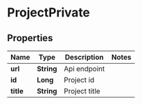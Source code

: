 
# ProjectPrivate

## Properties
Name | Type | Description | Notes
------------ | ------------- | ------------- | -------------
**url** | **String** | Api endpoint | 
**id** | **Long** | Project id | 
**title** | **String** | Project title | 



